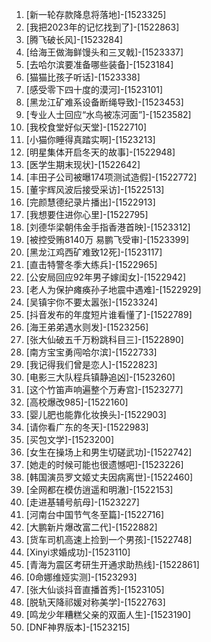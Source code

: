 
1. [新一轮存款降息将落地]-[1523325]
1. [我把2023年的记忆找到了]-[1522863]
1. [腾飞破长风]-[1523284]
1. [给海王做海鲜馒头和三叉戟]-[1523337]
1. [去哈尔滨要准备哪些装备]-[1523184]
1. [猫猫比孩子听话]-[1523338]
1. [感受零下四十度的漠河]-[1523101]
1. [黑龙江矿难系设备断绳导致]-[1523453]
1. [专业人士回应“水鸟被冻河面”]-[1523582]
1. [我校食堂好似天堂]-[1522710]
1. [小猫你睡得真踏实啊]-[1523213]
1. [明星集体开启冬天的故事]-[1522948]
1. [医学生期末现状]-[1522642]
1. [丰田子公司被曝174项测试造假]-[1522772]
1. [董宇辉风波后接受采访]-[1522513]
1. [完颜慧德纪录片播出]-[1522913]
1. [我想要住进你心里]-[1522795]
1. [刘德华梁朝伟金手指香港首映]-[1523312]
1. [被控受贿8140万 易鹏飞受审]-[1523399]
1. [黑龙江鸡西矿难致12死]-[1523117]
1. [直击特警冬季大练兵]-[1522965]
1. [公安局回应92年男子嫁闺女]-[1522942]
1. [老人为保护瘫痪孙子地震中遇难]-[1522929]
1. [吴镇宇你不要太嚣张]-[1523324]
1. [抖音发布的年度短片谁看懂了]-[1522789]
1. [海王弟弟遇水则发]-[1523256]
1. [张大仙破五千万粉跳科目三]-[1522890]
1. [南方宝宝勇闯哈尔滨]-[1522733]
1. [我记得我们曾是恋人]-[1522823]
1. [电影三大队程兵镇静追凶]-[1523260]
1. [这个竹笛声响遍整个万寿宫]-[1523277]
1. [高校爆改985]-[1522160]
1. [婴儿肥也能靠化妆换头]-[1522903]
1. [请你看广东的冬天]-[1522983]
1. [买包文学]-[1523200]
1. [女生在操场上和男生切磋武功]-[1522742]
1. [她走的时候可能也很遗憾吧]-[1523226]
1. [韩国演员罗文姬丈夫因病离世]-[1522460]
1. [全网都在模仿逍遥和明澈]-[1522153]
1. [走进基辅号航母]-[1523227]
1. [河南台中国节气冬至篇]-[1522716]
1. [大鹏新片爆改富二代]-[1522882]
1. [货车司机高速上捡到一个男孩​]-[1522748]
1. [Xinyi求婚成功]-[1523110]
1. [青海为震区考研生开通求助热线]-[1522861]
1. [0命娜维娅实测]-[1523293]
1. [张大仙谈抖音直播首秀]-[1523105]
1. [脱轨天降祁媛对称美学]-[1522763]
1. [鸣龙少年糟糕父亲的双面人生]-[1523190]
1. [DNF神界版本]-[1523215]